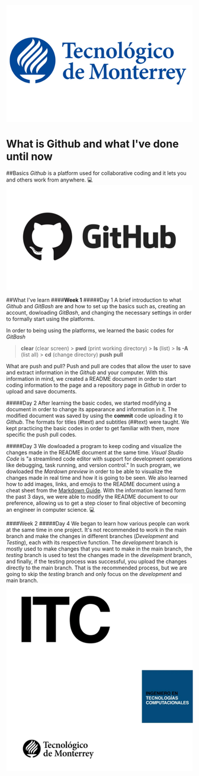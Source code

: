 ![Tec logo](/images/Tec-logo.jpg)

# **What is Github and what I've done until now**

##Basics
*Github* is a platform used for collaborative coding and it lets you and others work from anywhere. :computer:
![Github logo](/images/GitHub-logo-2-imagen.jpg)


##What I've learn
####**Week 1**
#####Day 1
A brief introduction to what *Github* and *GitBash* are and how to set up the basics such as, creating an account, dowloading *GitBash*, and changing the necessary settings in order to formally start using the platforms.

In order to being using the platforms, we learned the basic codes for *GitBash*
> **clear** (clear screen)
    > **pwd** (print working directory)
    > **ls** (list)
    > **ls -A** (list all)
    > **cd** (change directory)
     **push**
     **pull**

What are push and pull?
Push and pull are codes that allow the user to save and extract information in the *Github* and your computer.
With this information in mind, we created a README document in order to start coding information to the page and a repository page in *Github* in order to upload and save documents.

#####Day 2
After learning the basic codes, we started modifying a document in order to change its appearance and information in it. The modified document was saved by using the **commit** code uploading it to *Github*.
The formats for titles (#text) and subtitles (##text) were taught. We kept practicing the basic codes in order to get familiar with them, more specific the push pull codes.

#####Day 3
We dowloaded a program to keep coding and visualize the changes made in the README document at the same time. *Visual Studio Code* is "a streamlined code editor with support for development operations like debugging, task running, and version control."
In such program, we dowloaded the *Mardown preview* in order to be able to visualize the changes made in real time and how it is going to be seen. We also learned how to add images, links, and emojis to the README document using a cheat sheet from the [Markdown Guide](https://www.markdownguide.org).
With the information learned form the past 3 days, we were able to modify the README document to our preference, allowing us to get a step closer to final objective of becoming an engineer in computer science. :computer:

####Week 2
#####Day 4
We began to learn how various people can work at the same time in one project. 
It's not recommended to work in the main branch and make the changes in different branches (*Development* and *Testing*), each with its respective function. The *development* branch is mostly used to make changes that you want to make in the main branch, the *testing* branch is used to test the changes made in the *development* branch, and finally, if the testing process was successful, you upload the changes directly to the main branch.
That is the recommended process, but we are going to skip the *testing* branch and only focus on the *development* and main branch.
![ITC TEC](/images/page_1.webp)